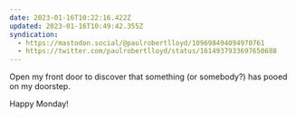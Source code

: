 ```yaml
---
date: 2023-01-16T10:22:16.422Z
updated: 2023-01-16T10:49:42.355Z
syndication:
  - https://mastodon.social/@paulrobertlloyd/109698494094970761
  - https://twitter.com/paulrobertlloyd/status/1614937933697650688
---
```

Open my front door to discover that something (or somebody?) has pooed on my doorstep.

Happy Monday!
